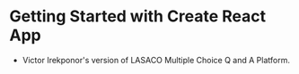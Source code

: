 # Getting Started with Create React App

- Victor Irekponor's version of LASACO Multiple Choice Q and A Platform. 